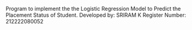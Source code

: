 Program to implement the the Logistic Regression Model to Predict the Placement Status of Student.
Developed by: SRIRAM K
Register Number: 212222080052
